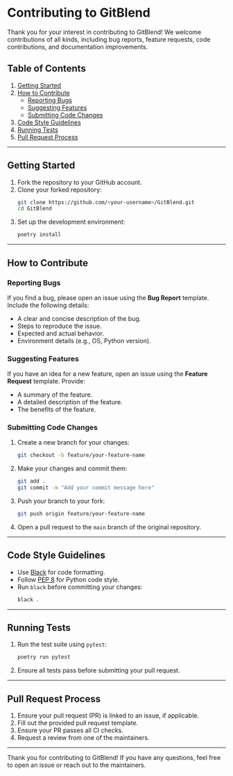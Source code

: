 # Contributing to GitBlend

Thank you for your interest in contributing to GitBlend! We welcome contributions of all kinds, including bug reports, feature requests, code contributions, and documentation improvements.

## Table of Contents

1. [Getting Started](#getting-started)
2. [How to Contribute](#how-to-contribute)
   - [Reporting Bugs](#reporting-bugs)
   - [Suggesting Features](#suggesting-features)
   - [Submitting Code Changes](#submitting-code-changes)
3. [Code Style Guidelines](#code-style-guidelines)
4. [Running Tests](#running-tests)
5. [Pull Request Process](#pull-request-process)

---

## Getting Started

1. Fork the repository to your GitHub account.
2. Clone your forked repository:
   ```bash
   git clone https://github.com/<your-username>/GitBlend.git
   cd GitBlend
   ```
3. Set up the development environment:
   ```bash
   poetry install
   ```

---

## How to Contribute

### Reporting Bugs

If you find a bug, please open an issue using the **Bug Report** template. Include the following details:

- A clear and concise description of the bug.
- Steps to reproduce the issue.
- Expected and actual behavior.
- Environment details (e.g., OS, Python version).

### Suggesting Features

If you have an idea for a new feature, open an issue using the **Feature Request** template. Provide:

- A summary of the feature.
- A detailed description of the feature.
- The benefits of the feature.

### Submitting Code Changes

1. Create a new branch for your changes:
   ```bash
   git checkout -b feature/your-feature-name
   ```
2. Make your changes and commit them:
   ```bash
   git add .
   git commit -m "Add your commit message here"
   ```
3. Push your branch to your fork:
   ```bash
   git push origin feature/your-feature-name
   ```
4. Open a pull request to the `main` branch of the original repository.

---

## Code Style Guidelines

- Use [Black](https://black.readthedocs.io/) for code formatting.
- Follow [PEP 8](https://peps.python.org/pep-0008/) for Python code style.
- Run `black` before committing your changes:
  ```bash
  black .
  ```

---

## Running Tests

1. Run the test suite using `pytest`:
   ```bash
   poetry run pytest
   ```
2. Ensure all tests pass before submitting your pull request.

---

## Pull Request Process

1. Ensure your pull request (PR) is linked to an issue, if applicable.
2. Fill out the provided pull request template.
3. Ensure your PR passes all CI checks.
4. Request a review from one of the maintainers.

---

Thank you for contributing to GitBlend! If you have any questions, feel free to open an issue or reach out to the maintainers.

